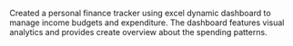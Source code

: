 Created a personal finance tracker using excel dynamic dashboard to manage income budgets and expenditure. The dashboard features visual analytics and provides create overview about the spending patterns.

